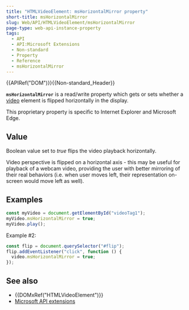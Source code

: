 ```yaml
---
title: "HTMLVideoElement: msHorizontalMirror property"
short-title: msHorizontalMirror
slug: Web/API/HTMLVideoElement/msHorizontalMirror
page-type: web-api-instance-property
tags:
  - API
  - API:Microsoft Extensions
  - Non-standard
  - Property
  - Reference
  - msHorizontalMirror
---
```


{{APIRef("DOM")}}{{Non-standard_Header}}

**`msHorizontalMirror`** is a read/write property which gets or
sets whether a [video](/en-US/docs/Web/HTML/Element/video) element is flipped
horizontally in the display.

This proprietary property is specific to Internet Explorer and Microsoft Edge.

## Value

Boolean value set to _true_ flips the video playback horizontally.

Video perspective is flipped on a horizontal axis - this may be useful for playback of
a webcam video, providing the user with better mirroring of their real behaviors (i.e.
when user moves left, their representation on-screen would move left as well).

## Examples

```js
const myVideo = document.getElementById("videoTag1");
myVideo.msHorizontalMirror = true;
myVideo.play();
```

Example #2:

```js
const flip = document.querySelector("#flip");
flip.addEventListener("click", function () {
  video.msHorizontalMirror = true;
});
```

## See also

- {{DOMxRef("HTMLVideoElement")}}
- [Microsoft API extensions](/en-US/docs/Web/API/Microsoft_Extensions)
